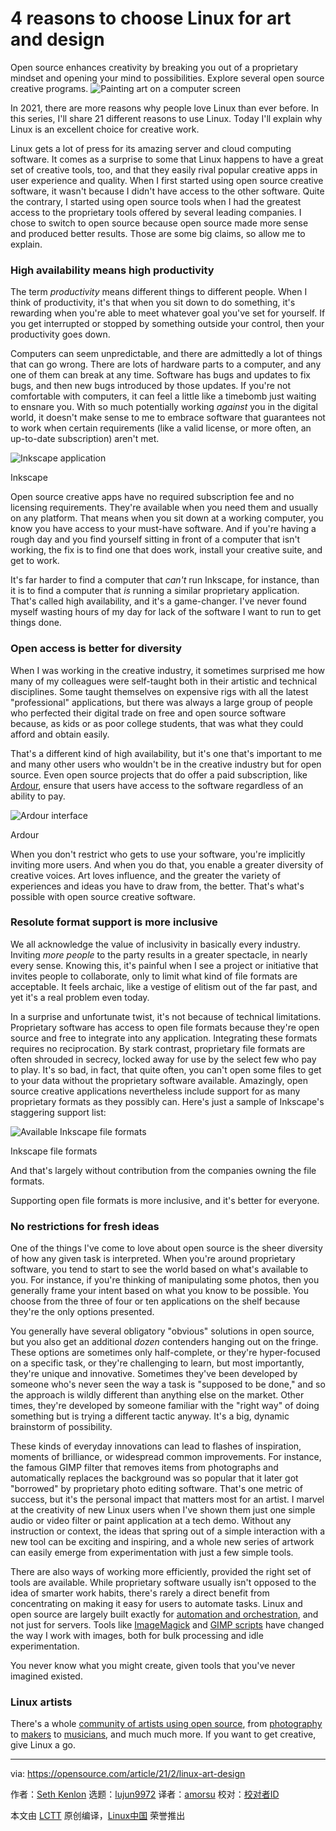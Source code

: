 [#]: collector: (lujun9972)
[#]: translator: (amorsu)
[#]: reviewer: ( )
[#]: publisher: ( )
[#]: url: ( )
[#]: subject: (4 reasons to choose Linux for art and design)
[#]: via: (https://opensource.com/article/21/2/linux-art-design)
[#]: author: (Seth Kenlon https://opensource.com/users/seth)

4 reasons to choose Linux for art and design
======
Open source enhances creativity by breaking you out of a proprietary
mindset and opening your mind to possibilities. Explore several open
source creative programs.
![Painting art on a computer screen][1]

In 2021, there are more reasons why people love Linux than ever before. In this series, I'll share 21 different reasons to use Linux. Today I'll explain why Linux is an excellent choice for creative work.

Linux gets a lot of press for its amazing server and cloud computing software. It comes as a surprise to some that Linux happens to have a great set of creative tools, too, and that they easily rival popular creative apps in user experience and quality. When I first started using open source creative software, it wasn't because I didn't have access to the other software. Quite the contrary, I started using open source tools when I had the greatest access to the proprietary tools offered by several leading companies. I chose to switch to open source because open source made more sense and produced better results. Those are some big claims, so allow me to explain.

### High availability means high productivity

The term _productivity_ means different things to different people. When I think of productivity, it's that when you sit down to do something, it's rewarding when you're able to meet whatever goal you've set for yourself. If you get interrupted or stopped by something outside your control, then your productivity goes down.

Computers can seem unpredictable, and there are admittedly a lot of things that can go wrong. There are lots of hardware parts to a computer, and any one of them can break at any time. Software has bugs and updates to fix bugs, and then new bugs introduced by those updates. If you're not comfortable with computers, it can feel a little like a timebomb just waiting to ensnare you. With so much potentially working _against_ you in the digital world, it doesn't make sense to me to embrace software that guarantees not to work when certain requirements (like a valid license, or more often, an up-to-date subscription) aren't met.

![Inkscape application][2]

Inkscape

Open source creative apps have no required subscription fee and no licensing requirements. They're available when you need them and usually on any platform. That means when you sit down at a working computer, you know you have access to your must-have software. And if you're having a rough day and you find yourself sitting in front of a computer that isn't working, the fix is to find one that does work, install your creative suite, and get to work.

It's far harder to find a computer that _can't_ run Inkscape, for instance, than it is to find a computer that _is_ running a similar proprietary application. That's called high availability, and it's a game-changer. I've never found myself wasting hours of my day for lack of the software I want to run to get things done.

### Open access is better for diversity

When I was working in the creative industry, it sometimes surprised me how many of my colleagues were self-taught both in their artistic and technical disciplines. Some taught themselves on expensive rigs with all the latest "professional" applications, but there was always a large group of people who perfected their digital trade on free and open source software because, as kids or as poor college students, that was what they could afford and obtain easily.

That's a different kind of high availability, but it's one that's important to me and many other users who wouldn't be in the creative industry but for open source. Even open source projects that do offer a paid subscription, like [Ardour][3], ensure that users have access to the software regardless of an ability to pay.

![Ardour interface][4]

Ardour

When you don't restrict who gets to use your software, you're implicitly inviting more users. And when you do that, you enable a greater diversity of creative voices. Art loves influence, and the greater the variety of experiences and ideas you have to draw from, the better. That's what's possible with open source creative software.

### Resolute format support is more inclusive

We all acknowledge the value of inclusivity in basically every industry. Inviting _more people_ to the party results in a greater spectacle, in nearly every sense. Knowing this, it's painful when I see a project or initiative that invites people to collaborate, only to limit what kind of file formats are acceptable. It feels archaic, like a vestige of elitism out of the far past, and yet it's a real problem even today.

In a surprise and unfortunate twist, it's not because of technical limitations. Proprietary software has access to open file formats because they're open source and free to integrate into any application. Integrating these formats requires no reciprocation. By stark contrast, proprietary file formats are often shrouded in secrecy, locked away for use by the select few who pay to play. It's so bad, in fact, that quite often, you can't open some files to get to your data without the proprietary software available. Amazingly, open source creative applications nevertheless include support for as many proprietary formats as they possibly can. Here's just a sample of Inkscape's staggering support list:

![Available Inkscape file formats][5]

Inkscape file formats

And that's largely without contribution from the companies owning the file formats.

Supporting open file formats is more inclusive, and it's better for everyone.

### No restrictions for fresh ideas

One of the things I've come to love about open source is the sheer diversity of how any given task is interpreted. When you're around proprietary software, you tend to start to see the world based on what's available to you. For instance, if you're thinking of manipulating some photos, then you generally frame your intent based on what you know to be possible. You choose from the three of four or ten applications on the shelf because they're the only options presented.

You generally have several obligatory "obvious" solutions in open source, but you also get an additional _dozen_ contenders hanging out on the fringe. These options are sometimes only half-complete, or they're hyper-focused on a specific task, or they're challenging to learn, but most importantly, they're unique and innovative. Sometimes they've been developed by someone who's never seen the way a task is "supposed to be done," and so the approach is wildly different than anything else on the market. Other times, they're developed by someone familiar with the "right way" of doing something but is trying a different tactic anyway. It's a big, dynamic brainstorm of possibility.

These kinds of everyday innovations can lead to flashes of inspiration, moments of brilliance, or widespread common improvements. For instance, the famous GIMP filter that removes items from photographs and automatically replaces the background was so popular that it later got "borrowed" by proprietary photo editing software. That's one metric of success, but it's the personal impact that matters most for an artist. I marvel at the creativity of new Linux users when I've shown them just one simple audio or video filter or paint application at a tech demo. Without any instruction or context, the ideas that spring out of a simple interaction with a new tool can be exciting and inspiring, and a whole new series of artwork can easily emerge from experimentation with just a few simple tools.

There are also ways of working more efficiently, provided the right set of tools are available. While proprietary software usually isn't opposed to the idea of smarter work habits, there's rarely a direct benefit from concentrating on making it easy for users to automate tasks. Linux and open source are largely built exactly for [automation and orchestration][6], and not just for servers. Tools like [ImageMagick][7] and [GIMP scripts][8] have changed the way I work with images, both for bulk processing and idle experimentation.

You never know what you might create, given tools that you've never imagined existed.

### Linux artists

There's a whole [community of artists using open source][9], from [photography][10] to [makers][11] to [musicians][12], and much much more. If you want to get creative, give Linux a go.

--------------------------------------------------------------------------------

via: https://opensource.com/article/21/2/linux-art-design

作者：[Seth Kenlon][a]
选题：[lujun9972][b]
译者：[amorsu](https://github.com/amorsu)
校对：[校对者ID](https://github.com/校对者ID)

本文由 [LCTT](https://github.com/LCTT/TranslateProject) 原创编译，[Linux中国](https://linux.cn/) 荣誉推出

[a]: https://opensource.com/users/seth
[b]: https://github.com/lujun9972
[1]: https://opensource.com/sites/default/files/styles/image-full-size/public/lead-images/painting_computer_screen_art_design_creative.png?itok=LVAeQx3_ (Painting art on a computer screen)
[2]: https://opensource.com/sites/default/files/inkscape_0.jpg
[3]: https://community.ardour.org/subscribe
[4]: https://opensource.com/sites/default/files/ardour.jpg
[5]: https://opensource.com/sites/default/files/formats.jpg
[6]: https://opensource.com/article/20/11/orchestration-vs-automation
[7]: https://opensource.com/life/16/6/fun-and-semi-useless-toys-linux#imagemagick
[8]: https://opensource.com/article/21/1/gimp-scripting
[9]: https://librearts.org
[10]: https://pixls.us
[11]: https://www.redhat.com/en/blog/channel/red-hat-open-studio
[12]: https://linuxmusicians.com
